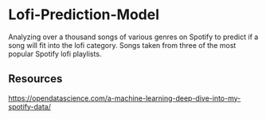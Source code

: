 # Lofi-Prediction-Model
Analyzing over a thousand songs of various genres on Spotify to predict if a song will fit into the lofi category. Songs taken from three of the most popular Spotify lofi playlists.

## Resources
https://opendatascience.com/a-machine-learning-deep-dive-into-my-spotify-data/

